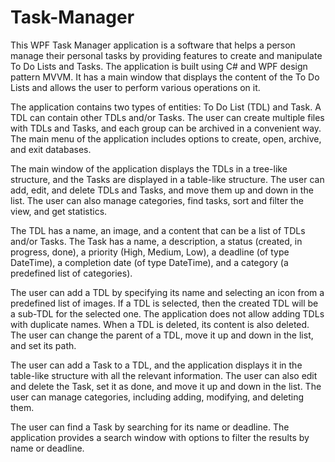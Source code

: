 # Task-Manager
This WPF Task Manager application is a software that helps a person manage their personal tasks by providing features to create and manipulate To Do Lists and Tasks. The application is built using C# and WPF design pattern MVVM. It has a main window that displays the content of the To Do Lists and allows the user to perform various operations on it.

The application contains two types of entities: To Do List (TDL) and Task. A TDL can contain other TDLs and/or Tasks. The user can create multiple files with TDLs and Tasks, and each group can be archived in a convenient way. The main menu of the application includes options to create, open, archive, and exit databases.

The main window of the application displays the TDLs in a tree-like structure, and the Tasks are displayed in a table-like structure. The user can add, edit, and delete TDLs and Tasks, and move them up and down in the list. The user can also manage categories, find tasks, sort and filter the view, and get statistics.

The TDL has a name, an image, and a content that can be a list of TDLs and/or Tasks. The Task has a name, a description, a status (created, in progress, done), a priority (High, Medium, Low), a deadline (of type DateTime), a completion date (of type DateTime), and a category (a predefined list of categories).

The user can add a TDL by specifying its name and selecting an icon from a predefined list of images. If a TDL is selected, then the created TDL will be a sub-TDL for the selected one. The application does not allow adding TDLs with duplicate names. When a TDL is deleted, its content is also deleted. The user can change the parent of a TDL, move it up and down in the list, and set its path.

The user can add a Task to a TDL, and the application displays it in the table-like structure with all the relevant information. The user can also edit and delete the Task, set it as done, and move it up and down in the list. The user can manage categories, including adding, modifying, and deleting them.

The user can find a Task by searching for its name or deadline. The application provides a search window with options to filter the results by name or deadline.

